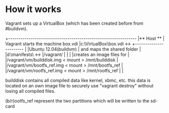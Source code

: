 
How it works
============

Vagrant sets up a VirtualBox (which has been created before from #buildvm).

+---------------------------------------------------------------
|** Host **
| Vagrant starts the machine box.vdi
|c:\VirtualBox\box.vdi         <->  +-----------------------
|                                   |Ubuntu 12.04(buildvm)
| and maps the shared folder        |
|d:\manifests\                 <->  |/vagrant/
|                                   |
|                                   |creates an image files for 
|                                   |/vagrant/vm/builddisk.img    < mount > /mnt/builddisk
|                                   |/vagrant/vm/bootfs_ref.img   < mount > /mnt/bootfs_ref
|                                   |/vagrant/vm/rootfs_ref.img   < mount > /mnt/rootfs_ref
|                                   |

builddisk contains all compiled data like kernel, xbmc, etc.
this data is located on an own image file to securely use "vagrant destroy" without losing all compiled files.

(b/r)ootfs_ref represent the two partitions which will be written to the sd-card

